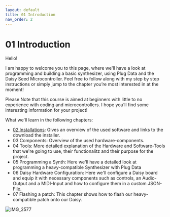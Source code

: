 ```yaml
---
layout: default
title: 01 Introduction
nav_order: 2
---
```


# 01 Introduction

Hello!

I am happy to welcome you to this page, where we'll have a look at programming and building a basic synthesizer, using Plug Data and the Daisy Seed Microcontroller. Feel free to follow along with my step by step instructions or simply jump to the chapter you’re most interested in at the moment!

Please Note that this course is aimed at beginners with little to no experience with coding and microcontrollers. I hope you’ll find some interesting information for your project!

What we'll learn in the following chapters:

- [02 Installations](/chapter-02/02-Installations.md): Gives an overview of the used software and links to the download the installer. 
- 03 Components: Overview of the used hardware-components.
- 04 Tools: More detailed explanation of the Hardware and Software-Tools that we're going to use, their functionalitz and their purpose for the project.
- 05 Programming a Synth: Here we'll have a detailed look at programming a heavy-compatible Synthesizer with Plug Data
- 06 Daisy Hardware Configuration: Here we'll configure a Daisy board and equip it with necessary components such as controls, an Audio-Output and a MIDI-Input and how to configure them in a custom JSON-File.
- 07 Flashing a patch: This chapter shows how to flash our heavy-compatible patch onto our Daisy.
  
![IMG_2577](https://github.com/user-attachments/assets/fb78d866-eece-4916-ae43-1edcf5d078cc)
